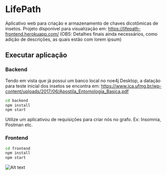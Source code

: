 # LifePath
Aplicativo web para criação e armazenamento de chaves dicotômicas de insetos.
Projeto disponível para visualização em: https://lifepath-frontend.herokuapp.com/
(OBS: Detalhes finais ainda necessários, como adição de descrições, as quais estão com lorem ipsum)

## Executar aplicação
### Backend
Tendo em vista que já possui um banco local no noe4j Desktop, a datação para teste inicial dos insetos se encontra em: https://www.ica.ufmg.br/wp-content/uploads/2017/06/Apostila_Entomologia_Basica.pdf
```sh
cd backend  
npm install  
npm start
```
Utilize um aplicativou de requisições para criar nós no grafo. Ex: Insomnia, Postman etc.
### Frontend
```sh
cd frontend
npm install  
npm start
```
![Alt text](https://p56.f1.n0.cdn.getcloudapp.com/items/6qu2Go7Y/Screen%20Recording%202020-07-01%20at%2008.10.58.66%20PM.gif?v=6358cb01db31addfacd9fbe8ad7922eb "Optional title")
